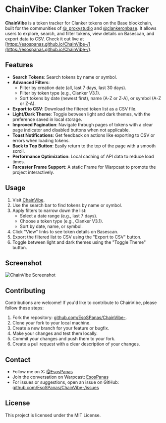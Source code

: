 # ChainVibe: Clanker Token Tracker

**ChainVibe** is a token tracker for Clanker tokens on the Base blockchain, built for the communities of [@_proxystudio](https://twitter.com/_proxystudio) and [@clankeronbase](https://twitter.com/clankeronbase). It allows users to explore, search, and filter tokens, view details on Basescan, and export data to CSV. Check it out live at [https://esospanas.github.io/ChainVibe-/](https://esospanas.github.io/ChainVibe-/).

## Features

- **Search Tokens**: Search tokens by name or symbol.
- **Advanced Filters**:
  - Filter by creation date (all, last 7 days, last 30 days).
  - Filter by token type (e.g., Clanker V3.1).
  - Sort tokens by date (newest first), name (A-Z or Z-A), or symbol (A-Z or Z-A).
- **Export to CSV**: Download the filtered token list as a CSV file.
- **Light/Dark Theme**: Toggle between light and dark themes, with the preference saved in local storage.
- **Improved Pagination**: Navigate through pages of tokens with a clear page indicator and disabled buttons when not applicable.
- **Toast Notifications**: Get feedback on actions like exporting to CSV or errors when loading tokens.
- **Back to Top Button**: Easily return to the top of the page with a smooth scroll.
- **Performance Optimization**: Local caching of API data to reduce load times.
- **Farcaster Frame Support**: A static Frame for Warpcast to promote the project interactively.

## Usage

1. Visit [ChainVibe](https://esospanas.github.io/ChainVibe-/).
2. Use the search bar to find tokens by name or symbol.
3. Apply filters to narrow down the list:
   - Select a date range (e.g., last 7 days).
   - Choose a token type (e.g., Clanker V3.1).
   - Sort by date, name, or symbol.
4. Click "View" links to see token details on Basescan.
5. Export the filtered list to CSV using the "Export to CSV" button.
6. Toggle between light and dark themes using the "Toggle Theme" button.

## Screenshot

![ChainVibe Screenshot](https://esospanas.github.io/ChainVibe-/screenshot.png)

## Contributing

Contributions are welcome! If you'd like to contribute to ChainVibe, please follow these steps:

1. Fork the repository: [github.com/EsoSPanas/ChainVibe-](https://github.com/EsoSPanas/ChainVibe-).
2. Clone your fork to your local machine.
3. Create a new branch for your feature or bugfix.
4. Make your changes and test them locally.
5. Commit your changes and push them to your fork.
6. Create a pull request with a clear description of your changes.

## Contact

- Follow me on X: [@EsosPanas](https://twitter.com/EsosPanas)
- Join the conversation on Warpcast: [EsosPanas](https://warpcast.com/esospanas)
- For issues or suggestions, open an issue on GitHub: [github.com/EsoSPanas/ChainVibe-/issues](https://github.com/EsoSPanas/ChainVibe-/issues)

## License

This project is licensed under the MIT License.